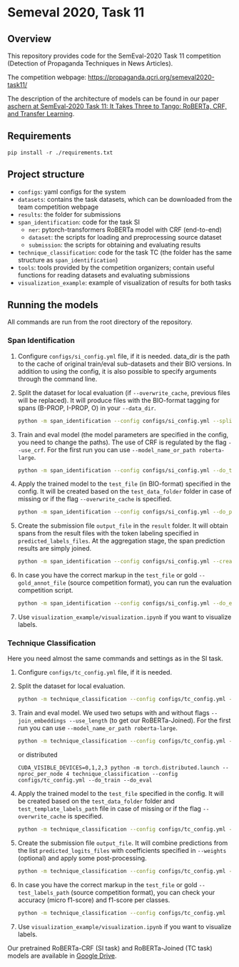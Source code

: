 # Semeval 2020, Task 11

## Overview
This repository provides code for the SemEval-2020 Task 11 competition (Detection of Propaganda Techniques in News Articles).

The competition webpage: https://propaganda.qcri.org/semeval2020-task11/

The description of the architecture of models can be found in our paper [aschern at SemEval-2020 Task 11: It Takes Three to Tango: RoBERTa, CRF, and Transfer Learning]().

## Requirements
```
pip install -r ./requirements.txt
```

## Project structure

- `configs`: yaml configs for the system
- `datasets`: contains the task datasets, which can be downloaded from the team competition webpage
- `results`: the folder for submissions
- `span_identification`: code for the task SI
  - `ner`: pytorch-transformers RoBERTa model with CRF (end-to-end)
  - `dataset`: the scripts for loading and preprocessing source dataset
  - `submission`: the scripts for obtaining and evaluating results
- `technique_classification`: code for the task TC (the folder has the same structure as `span_identification`)
- `tools`: tools provided by the competition organizers; contain useful functions for reading datasets and evaluating submissions
- `visualization_example`: example of visualization of results for both tasks

## Running the models

All commands are run from the root directory of the repository.

### Span Identification

1. Configure `configs/si_config.yml` file, if it is needed. data_dir is the path to the cache of original train/eval sub-datasets and their BIO versions. In addition to using the config, it is also possible to specify arguments through the command line.

2. Split the dataset for local evaluation (if `--overwrite_cache`, previous files will be replaced). It will produce files with the BIO-format tagging for spans (B-PROP, I-PROP, O) in your `--data_dir`.
    ```bash
    python -m span_identification --config configs/si_config.yml --split_dataset --overwrite_cache
    ```
3. Train and eval model (the model parameters are specified in the config, you need to change the paths). The use of CRF is regulated by the flag `--use_crf`. For the first run you can use `--model_name_or_path roberta-large`.
    ```bash
    python -m span_identification --config configs/si_config.yml --do_train --do_eval
    ```
4. Apply the trained model to the `test_file` (in BIO-format) specified in the config. It will be created based on the `test_data_folder` folder in case of missing or if the flag `--overwrite_cache` is specified.
    ```bash
    python -m span_identification --config configs/si_config.yml --do_predict
    ```
5. Create the submission file `output_file` in the `result` folder. It will obtain spans from the result files with the token labeling specified in `predicted_labels_files`. At the aggregation stage, the span prediction results are simply joined.
    ```bash
    python -m span_identification --config configs/si_config.yml --create_submission_file
    ```
6. In case you have the correct markup in the `test_file` or gold `--gold_annot_file` (source competition format), you can run the evaluation competition script.
    ```bash
    python -m span_identification --config configs/si_config.yml --do_eval_spans
    ```
7. Use `visualization_example/visualization.ipynb` if you want to visualize labels.

### Technique Classification

Here you need almost the same commands and settings as in the SI task.

1. Configure `configs/tc_config.yml` file, if it is needed.

2. Split the dataset for local evaluation.
    ```bash
    python -m technique_classification --config configs/tc_config.yml --split_dataset --overwrite_cache
    ```
3. Train and eval model. We used two setups with and without flags `--join_embeddings --use_length` (to get our RoBERTa-Joined). For the first run you can use `--model_name_or_path roberta-large`.
    ```bash
    python -m technique_classification --config configs/tc_config.yml --do_train --do_eval
    ```
    or distributed
    ```
    CUDA_VISIBLE_DEVICES=0,1,2,3 python -m torch.distributed.launch --nproc_per_node 4 technique_classification --config configs/tc_config.yml --do_train --do_eval
    ```
4. Apply the trained model to the `test_file` specified in the config. It will be created based on the `test_data_folder` folder and `test_template_labels_path` file in case of missing or if the flag `--overwrite_cache` is specified.
    ```bash
    python -m technique_classification --config configs/tc_config.yml --do_predict --join_embeddings --use_length
    ```
5. Create the submission file `output_file`. It will combine predictions from the list `predicted_logits_files` with coefficients specified in `--weights` (optional) and apply some post-processing.
    ```bash
    python -m technique_classification --config configs/tc_config.yml --create_submission_file
    ```
6. In case you have the correct markup in the `test_file` or gold `--test_labels_path` (source competition format), you can check your accuracy (micro f1-score) and f1-score per classes.
    ```bash
    python -m technique_classification --config configs/tc_config.yml  --eval_submission
    ```
7. Use `visualization_example/visualization.ipynb` if you want to visualize labels.

Our pretrained RoBERTa-CRF (SI task) and RoBERTa-Joined (TC task) models are available in [Google Drive](https://vk.com/away.php?to=https%3A%2F%2Fdrive.google.com%2Fdrive%2Ffolders%2F1Gph7FKMaxOBJdkrk0nM72uFpCGgn-2kC%3Fusp%3Dsharing).
